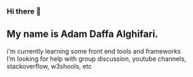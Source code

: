 ### Hi there 👋
<h2> My name is Adam Daffa Alghifari. </h2>

i'm currently learning some front end tools and frameworks  
I’m looking for help with group discussion, youtube channels, stackoverflow, w3shools, etc

<!--
**adamDaffa00/adamDaffa00** is a ✨ _special_ ✨ repository because its `README.md` (this file) appears on your GitHub profile.

 

here are some ideas to get you started:

- 🔭 I’m currently working on 
- 🌱 I’m currently learning 
- 👯 I’m looking to collaborate on ...
- 🤔 I’m looking for help with ...
- 💬 Ask me about ...
- 📫 How to reach me: ...
- 😄 Pronouns: ...
- ⚡ Fun fact: ...
-->
